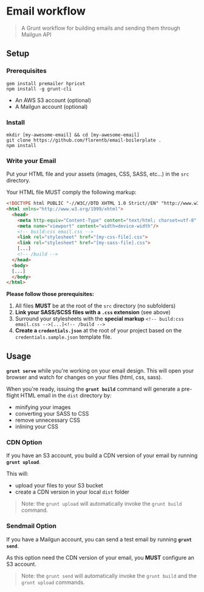 # Email workflow

> A Grunt workflow for building emails and sending them through Mailgun API

## Setup

### Prerequisites

```
gem install premailer hpricot
npm install -g grunt-cli
```

- An AWS S3 account (optional)
- A Mailgun account (optional)

### Install

```
mkdir [my-awesome-email] && cd [my-awesome-email]
git clone https://github.com/florentb/email-boilerplate .
npm install
```

### Write your Email

Put your HTML file and your assets (images, CSS, SASS, etc...) in the `src` directory.

Your HTML file MUST comply the following markup:

```html
<!DOCTYPE html PUBLIC "-//W3C//DTD XHTML 1.0 Strict//EN" "http://www.w3.org/TR/xhtml1/DTD/xhtml1-strict.dtd">
<html xmlns="http://www.w3.org/1999/xhtml">
  <head>
    <meta http-equiv="Content-Type" content="text/html; charset=utf-8" />
    <meta name="viewport" content="width=device-width"/>
    <!-- build:css email.css -->
    <link rel="stylesheet" href="[my-css-file].css">
    <link rel="stylesheet" href="[my-sass-file].css">
    [...]
    <!-- /build -->
  </head>
  <body>
  [...]
  </body>
</html>
```

**Please follow those prerequisites:**

1. All files **MUST** be at the root of the `src` directory (no subfolders)
2. **Link your SASS/SCSS files with a `.css` extension** (see above)
3. Surround your stylesheets with the **special markup** `<!-- build:css email.css -->[...]<!-- /build -->`
4. **Create a `credentials.json`** at the root of your project based on the `credentials.sample.json` template file.

## Usage

**`grunt serve`** while you're working on your email design. This will open your browser and watch for changes on your files (html, css, sass).

When you're ready, issuing the **`grunt build`** command will generate a pre-flight HTML email in the `dist` directory by:
- minifying your images
- converting your SASS to CSS
- remove unnecessary CSS  
- inlining your CSS

### CDN Option

If you have an S3 account, you build a CDN version of your email by running **`grunt upload`**.

This will:
- upload your files to your S3 bucket
- create a CDN version in your local `dist` folder

> Note: the `grunt upload` will automatically invoke the `grunt build` command.

### Sendmail Option

If you have a Mailgun account, you can send a test email by running **`grunt send`**.

As this option need the CDN version of your email, you **MUST** configure an S3 account.

> Note: the `grunt send` will automatically invoke the `grunt build` and the `grunt upload` commands.
